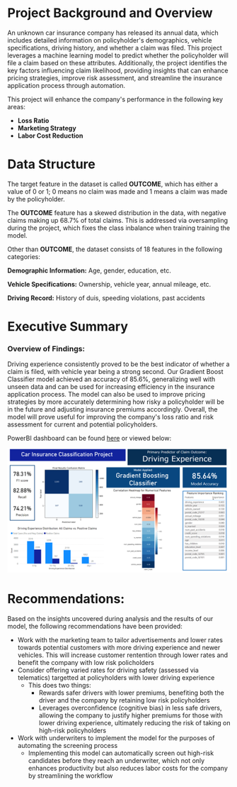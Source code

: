 # Project Background and Overview

An unknown car insurance company has released its annual data, which includes detailed information on policyholder's demographics, vehicle specifications, driving history, and whether a claim was filed. This project leverages a machine learning model to predict whether the policyholder will file a claim based on these attributes. Additionally, the project identifies the key factors influencing claim likelihood, providing insights that can enhance pricing strategies, improve risk assessment, and streamline the insurance application process through automation.

This project will enhance the company's performance in the following key areas:
- **Loss Ratio** 
- **Marketing Strategy**
- **Labor Cost Reduction**

# Data Structure

The target feature in the dataset is called **OUTCOME**, which has either a value of 0 or 1; 0 means no claim was made and 1 means a claim was made by the policyholder.

The **OUTCOME** feature has a skewed distribution in the data, with negative claims making up 68.7% of total claims. This is addressed via oversampling during the project, which fixes the class inbalance when training training the model. 

Other than **OUTCOME**, the dataset consists of 18 features in the following categories:

**Demographic Information:** Age, gender, education, etc.

**Vehicle Specifications:** Ownership, vehicle year, annual mileage, etc.

**Driving Record:** History of duis, speeding violations, past accidents

# Executive Summary

### Overview of Findings:

Driving experience consistently proved to be the best indicator of whether a claim is filed, with vehicle year being a strong second. Our Gradient Boost Classifier model achieved an accuracy of 85.6%, generalizing well with unseen data and can be used for increasing efficiency in the insurance application process. The model can also be used to improve pricing strategies by more accurately determining how risky a policyholder will be in the future and adjusting insurance premiums accordingly. Overall, the model will prove useful for improving the company's loss ratio and risk assessment for current and potential policyholders.

PowerBI dashboard can be found [here](https://app.powerbi.com/groups/me/reports/4cfc561a-77f1-4c41-b08f-1100f948a388/ed711182fcaa385c89ec?experience=power-bi) or viewed below:

![Alt text](https://github.com/julianlu03/Car-Insurance-Claims-Classifier/blob/main/car_insurance_dashboard.PNG?raw=true)

# Recommendations:

Based on the insights uncovered during analysis and the results of our model, the following recommendations have been provided:
- Work with the marketing team to tailor advertisements and lower rates towards potential customers with more driving experience and newer vehicles. This will increase customer rentention through lower rates and benefit the company with low risk policholders
- Consider offering varied rates for driving safety (assessed via telematics) targetted at policyholders with lower driving experience
  - This does two things:
    - Rewards safer drivers with lower premiums, benefiting both the driver and the company by retaining low risk policyholders
    - Leverages overconfidence (cognitive bias) in less safe drivers, allowing the company to justify higher premiums for those with lower driving experience, ultimately reducing the risk of taking on high-risk policyholders
- Work with underwriters to implement the model for the purposes of automating the screening process
  - Implementing this model can automatically screen out high-risk candidates before they reach an underwriter, which not only enhances productivity but also reduces labor costs for the company by streamlining the workflow




